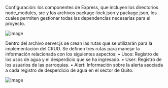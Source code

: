Configuración: 
los componentes de Express, que incluyen los directorios node_modules, src y los archivos package-lock.json y package.json, los cuales permiten gestionar todas las dependencias necesarias para el proyecto. 

![image](https://github.com/user-attachments/assets/196d6827-36c6-40fb-b117-08b0e23af071)


Dentro del archivo server.js se crean las rutas que se utilizarán para la implementación del CRUD. Se definen tres rutas para manejar la información relacionada con los siguientes aspectos:
•	Usos: Registro de los usos de agua y el desperdicio que se ha ingresado.
•	User: Registro de los usuarios de las parroquias.
•	Alert: Información sobre la alerta asociada a cada registro de desperdicio de agua en el sector de Quito.


![image](https://github.com/user-attachments/assets/fee4465a-2e9d-4888-a10c-08dc13a0cd6d)


